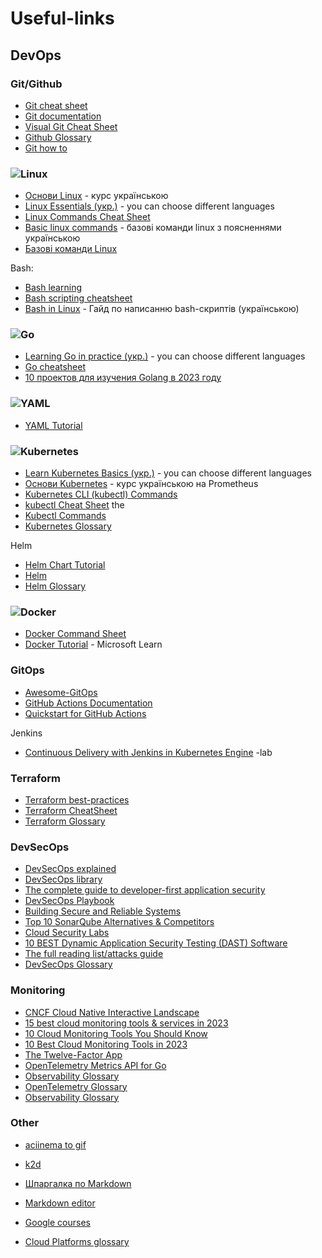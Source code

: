 # Useful-links

## DevOps

### Git/Github

- [Git cheat sheet](https://education.github.com/git-cheat-sheet-education.pdf)
- [Git documentation](https://git-scm.com/docs/)
- [Visual Git Cheat Sheet](https://ndpsoftware.com/git-cheatsheet.html#loc=index)
- [Github Glossary](https://docs.github.com/en/get-started/learning-about-github/github-glossary)
- [Git how to](https://githowto.com/uk)

### ![Linux](https://img.shields.io/badge/Linux-FCC624?style=for-the-badge&logo=linux&logoColor=black)

- [Основи Linux](https://apps.prometheus.org.ua/learning/course/course-v1:LinuxFoundation+INTRO_LINUX101+2023_T1/home) - курс українською
- [Linux Essentials (укр.)](https://learning.lpi.org/uk/learning-materials/010-160/) - you can choose different languages
- [Linux Commands Cheat Sheet](https://www.geeksforgeeks.org/linux-commands-cheat-sheet/)
- [Basic linux commands](https://lohvynenko.com/uk/blog/basic-linux-commands.html) - базові команди linux з поясненнями українською
- [Базові команди Linux](https://magefan.com/ua/blog/korysni-komandy-linux)

Bash:
- [Bash learning](https://learnxinyminutes.com/docs/bash/)
- [Bash scripting cheatsheet](https://devhints.io/bash)
- [Bash in Linux](https://acode.com.ua/bash-in-linux/) - Гайд по написанню bash-скриптів (українською)

### ![Go](https://img.shields.io/badge/go-%2300ADD8.svg?style=for-the-badge&logo=go&logoColor=white)

- [Learning Go in practice (укр.)](https://go-tour-ua-translation.lm.r.appspot.com/welcome/1) - you can choose different languages
- [Go cheatsheet](https://devhints.io/go)
- [10 проектов для изучения Golang в 2023 году](https://medium.com/nuances-of-programming/10-%D0%BF%D1%80%D0%BE%D0%B5%D0%BA%D1%82%D0%BE%D0%B2-%D0%B4%D0%BB%D1%8F-%D0%B8%D0%B7%D1%83%D1%87%D0%B5%D0%BD%D0%B8%D1%8F-golang-%D0%B2-2023-%D0%B3%D0%BE%D0%B4%D1%83-d4517f464b99)

### ![YAML](https://img.shields.io/badge/yaml-%23ffffff.svg?style=for-the-badge&logo=yaml&logoColor=151515)

- [YAML Tutorial](https://spacelift.io/blog/yaml)
  
### ![Kubernetes](https://img.shields.io/badge/kubernetes-%23326ce5.svg?style=for-the-badge&logo=kubernetes&logoColor=white)

- [Learn Kubernetes Basics (укр.)](https://kubernetes.io/uk/docs/tutorials/kubernetes-basics/) - you can choose different languages
- [Основи Kubernetes](https://apps.prometheus.org.ua/learning/course/course-v1:LinuxFoundation+INTRO101+2023_T1/home) - курс українською на Prometheus
- [Kubernetes CLI (kubectl) Commands](https://www.coursera.org/collections/kubernetes-cheat-sheet?utm_source=ln&utm_medium=page_share&utm_content=cc&utm_campaign=top_button)
- [kubectl Cheat Sheet](https://kubernetes.io/docs/reference/kubectl/cheatsheet/) the 
- [Kubectl Commands](https://lyz-code.github.io/blue-book/devops/kubectl/kubectl_commands/)
- [Kubernetes Glossary](https://kubernetes.io/uk/docs/reference/glossary/?core-object=true)

Helm
- [Helm Chart Tutorial](https://devopscube.com/create-helm-chart/)
- [Helm](https://www.digitalocean.com/community/tutorials/an-introduction-to-helm-the-package-manager-for-kubernetes-ru)
- [Helm Glossary](https://helm.sh/docs/glossary/)

### ![Docker](https://img.shields.io/badge/docker-%230db7ed.svg?style=for-the-badge&logo=docker&logoColor=white)

- [Docker Command Sheet](https://github.com/Ignitetechnologies/Mindmap/tree/main/Docker%20CheatSheet)
- [Docker Tutorial](https://learn.microsoft.com/ru-ru/visualstudio/docker/tutorials/docker-tutorial) - Microsoft Learn

### GitOps

- [Awesome-GitOps](https://github.com/weaveworks/awesome-gitops)
- [GitHub Actions Documentation](https://docs.github.com/en/actions)
- [Quickstart for GitHub Actions](https://docs.github.com/en/actions/quickstart)

Jenkins
- [Continuous Delivery with Jenkins in Kubernetes Engine](https://www.cloudskillsboost.google/focuses/1104?parent=catalog) -lab

### Terraform 

- [Terraform best-practices](https://www.terraform-best-practices.com/v/uk)
- [Terraform CheatSheet](https://www.pluralsight.com/resources/blog/cloud/the-ultimate-terraform-cheatsheet)
- [Terraform Glossary](https://developer.hashicorp.com/terraform/docs/glossary)

### DevSecOps

- [DevSecOps explained](https://resources.github.com/devops/fundamentals/devsecops/)
- [DevSecOps library](https://github.com/sottlmarek/DevSecOps)
- [The complete guide to developer-first application security](https://drive.google.com/file/d/1pWUV8zP6HWB1zl_Cz9AS2erszCWFdPib/view)
- [DevSecOps Playbook](https://github.com/6mile/DevSecOps-Playbook)
- [Building Secure and Reliable Systems](https://www.oreilly.com/library/view/building-secure-and/9781492083115/)
- [Top 10 SonarQube Alternatives & Competitors](https://www.g2.com/products/sonarqube/competitors/alternatives)
- [Cloud Security Labs](https://github.com/iknowjason/Awesome-CloudSec-Labs)
- [10 BEST Dynamic Application Security Testing (DAST) Software](https://www.softwaretestinghelp.com/dynamic-application-security-testing-dast-software/)
- [The full reading list/attacks guide](https://blog.cloudflare.com/2022-attacks-an-august-reading-list-to-go-shields-up)
- [DevSecOps Glossary](https://blog.gitguardian.com/glossary/)

### Monitoring
- [CNCF Cloud Native Interactive Landscape](https://landscape.cncf.io/)
- [15 best cloud monitoring tools & services in 2023](https://middleware.io/blog/cloud-monitoring-tools/)
- [10 Cloud Monitoring Tools You Should Know](https://bluexp.netapp.com/blog/blg-10-cloud-monitoring-tools-you-should-know)
- [10 Best Cloud Monitoring Tools in 2023](https://betterstack.com/community/comparisons/cloud-monitoring-tools/)
- [The Twelve-Factor App](https://12factor.net/)
- [OpenTelemetry Metrics API for Go](https://uptrace.dev/opentelemetry/go-metrics.html)
- [Observability Glossary](https://www.honeycomb.io/getting-started/observability-glossary)
- [OpenTelemetry Glossary](https://opentelemetry.io/docs/concepts/glossary/)
- [Observability Glossary](https://www.solarwinds.com/resources/it-glossary/observability)
  
### Other

- [aciinema to gif](https://dstein64.github.io/gifcast/)

- [k2d](https://docs.k2d.io/)

- [Шпаргалка по Markdown](https://gist.github.com/fomvasss/8dd8cd7f88c67a4e3727f9d39224a84c#file-markdown-md)
  
- [Markdown editor](https://pandao.github.io/editor.md/en.html)

- [Google courses](https://learning.google/intl/uk_ua/work/)
  
- [Cloud Platforms glossary](https://solutionsreview.com/cloud-platforms/glossary/#theletterA)
